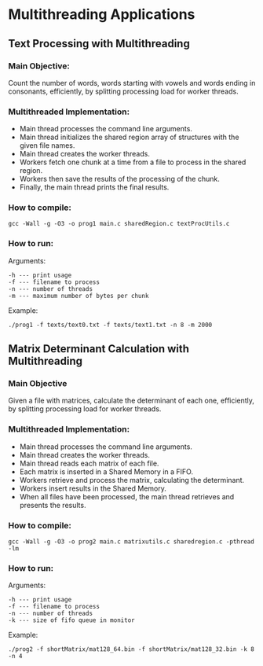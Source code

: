 # Multithreading Applications



## Text Processing with Multithreading

### Main Objective:

Count the number of words, words starting with vowels and words ending in consonants, efficiently,  by splitting processing load for worker threads.

### Multithreaded Implementation:

- Main thread processes the command line arguments.
- Main thread initializes the shared region array of structures with the given file names.
- Main thread creates the worker threads.
- Workers fetch one chunk at a time from a file to process in the shared region.
- Workers then save the results of the processing of the chunk.
- Finally, the main thread prints the final results.


### How to compile:

	gcc -Wall -g -O3 -o prog1 main.c sharedRegion.c textProcUtils.c

### How to run:

Arguments:

	-h --- print usage
	-f --- filename to process
	-n --- number of threads
	-m --- maximum number of bytes per chunk

Example:

	./prog1 -f texts/text0.txt -f texts/text1.txt -n 8 -m 2000



## Matrix Determinant Calculation with Multithreading

### Main Objective 
Given a file with matrices, calculate the determinant of each one, efficiently, by splitting processing load for worker threads.

### Multithreaded Implementation:
- Main thread processes the command line arguments.
- Main thread creates the worker threads.
- Main thread reads each matrix of each file.
- Each matrix is inserted in a Shared Memory in a FIFO.
- Workers retrieve and process the matrix, calculating the determinant.
- Workers insert results in the Shared Memory.
- When all files have been processed, the main thread retrieves and presents the results.

### How to compile:

	gcc -Wall -g -O3 -o prog2 main.c matrixutils.c sharedregion.c -pthread -lm

### How to run:

Arguments:

	-h --- print usage
	-f --- filename to process
	-n --- number of threads
	-k --- size of fifo queue in monitor

Example:

	./prog2 -f shortMatrix/mat128_64.bin -f shortMatrix/mat128_32.bin -k 8 -n 4
